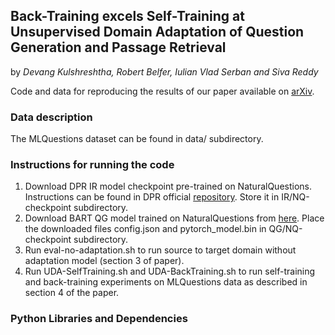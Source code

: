 ## Back-Training excels Self-Training at Unsupervised Domain Adaptation of Question Generation and Passage Retrieval
by *Devang Kulshreshtha, Robert Belfer, Iulian Vlad Serban and Siva Reddy*

Code and data for reproducing the results of our paper available on [arXiv](https://arxiv.org/abs/2104.08801).

### Data description
The MLQuestions dataset can be found in data/ subdirectory.

### Instructions for running the code

1. Download DPR IR model checkpoint pre-trained on NaturalQuestions. Instructions can be found in DPR official [repository](https://github.com/facebookresearch/DPR). Store it in IR/NQ-checkpoint subdirectory.
2. Download BART QG model trained on NaturalQuestions from [here](https://drive.google.com/drive/folders/1TyvdAdP57_uWPoqzg0iZfNABin4GAHfw?usp=sharing). Place the downloaded files config.json and pytorch_model.bin in QG/NQ-checkpoint subdirectory.
3. Run eval-no-adaptation.sh to run source to target domain without adaptation model (section 3 of paper).
4. Run UDA-SelfTraining.sh and UDA-BackTraining.sh to run self-training and back-training experiments on MLQuestions data as described in section 4 of the paper.

### Python Libraries and Dependencies
